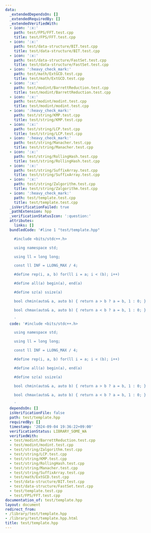 ```yaml
---
data:
  _extendedDependsOn: []
  _extendedRequiredBy: []
  _extendedVerifiedWith:
  - icon: ':x:'
    path: test/FPS/FFT.test.cpp
    title: test/FPS/FFT.test.cpp
  - icon: ':x:'
    path: test/data-structure/BIT.test.cpp
    title: test/data-structure/BIT.test.cpp
  - icon: ':x:'
    path: test/data-structure/FastSet.test.cpp
    title: test/data-structure/FastSet.test.cpp
  - icon: ':heavy_check_mark:'
    path: test/math/ExtGCD.test.cpp
    title: test/math/ExtGCD.test.cpp
  - icon: ':x:'
    path: test/modint/BarrettReduction.test.cpp
    title: test/modint/BarrettReduction.test.cpp
  - icon: ':x:'
    path: test/modint/modint.test.cpp
    title: test/modint/modint.test.cpp
  - icon: ':heavy_check_mark:'
    path: test/string/KMP.test.cpp
    title: test/string/KMP.test.cpp
  - icon: ':x:'
    path: test/string/LCP.test.cpp
    title: test/string/LCP.test.cpp
  - icon: ':heavy_check_mark:'
    path: test/string/Manacher.test.cpp
    title: test/string/Manacher.test.cpp
  - icon: ':x:'
    path: test/string/RollingHash.test.cpp
    title: test/string/RollingHash.test.cpp
  - icon: ':x:'
    path: test/string/SuffixArray.test.cpp
    title: test/string/SuffixArray.test.cpp
  - icon: ':x:'
    path: test/string/Zalgorithm.test.cpp
    title: test/string/Zalgorithm.test.cpp
  - icon: ':heavy_check_mark:'
    path: test/template.test.cpp
    title: test/template.test.cpp
  _isVerificationFailed: true
  _pathExtension: hpp
  _verificationStatusIcon: ':question:'
  attributes:
    links: []
  bundledCode: '#line 1 "test/template.hpp"

    #include <bits/stdc++.h>

    using namespace std;

    using ll = long long;

    const ll INF = LLONG_MAX / 4;

    #define rep(i, a, b) for(ll i = a; i < (b); i++)

    #define all(a) begin(a), end(a)

    #define sz(a) ssize(a)

    bool chmin(auto& a, auto b) { return a > b ? a = b, 1 : 0; }

    bool chmax(auto& a, auto b) { return a < b ? a = b, 1 : 0; }

    '
  code: '#include <bits/stdc++.h>

    using namespace std;

    using ll = long long;

    const ll INF = LLONG_MAX / 4;

    #define rep(i, a, b) for(ll i = a; i < (b); i++)

    #define all(a) begin(a), end(a)

    #define sz(a) ssize(a)

    bool chmin(auto& a, auto b) { return a > b ? a = b, 1 : 0; }

    bool chmax(auto& a, auto b) { return a < b ? a = b, 1 : 0; }

    '
  dependsOn: []
  isVerificationFile: false
  path: test/template.hpp
  requiredBy: []
  timestamp: '2024-09-04 19:36:22+09:00'
  verificationStatus: LIBRARY_SOME_WA
  verifiedWith:
  - test/modint/BarrettReduction.test.cpp
  - test/modint/modint.test.cpp
  - test/string/Zalgorithm.test.cpp
  - test/string/LCP.test.cpp
  - test/string/KMP.test.cpp
  - test/string/RollingHash.test.cpp
  - test/string/Manacher.test.cpp
  - test/string/SuffixArray.test.cpp
  - test/math/ExtGCD.test.cpp
  - test/data-structure/BIT.test.cpp
  - test/data-structure/FastSet.test.cpp
  - test/template.test.cpp
  - test/FPS/FFT.test.cpp
documentation_of: test/template.hpp
layout: document
redirect_from:
- /library/test/template.hpp
- /library/test/template.hpp.html
title: test/template.hpp
---
```

